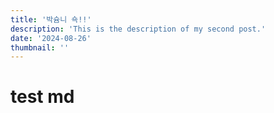 ```yaml
---
title: '박슘니 쇽!!'
description: 'This is the description of my second post.'
date: '2024-08-26'
thumbnail: ''
---
```


# test md
